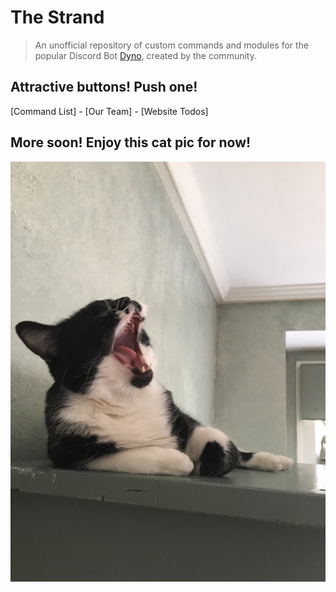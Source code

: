 # The Strand
> An unofficial repository of custom commands and modules for the popular Discord Bot [Dyno](https://dynobot.net), created by the community.

## Attractive buttons! Push one!
[Command List] - [Our Team] - [Website Todos]

## More soon! Enjoy this cat pic for now!

![If you can see this....... No](IMG_0005.jpg)
